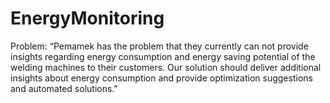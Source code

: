 # EnergyMonitoring


Problem: “Pemamek has the problem that they currently can not provide insights regarding energy consumption and energy saving potential of the welding machines to their customers.  Our solution should deliver additional insights about energy consumption and provide optimization suggestions and automated solutions."
